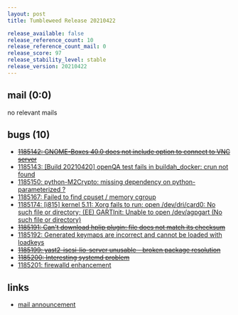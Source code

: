 ```yaml
---
layout: post
title: Tumbleweed Release 20210422

release_available: false
release_reference_count: 10
release_reference_count_mail: 0
release_score: 97
release_stability_level: stable
release_version: 20210422
---
```


## mail (0:0)

no relevant mails

## bugs (10)

<!--more-->

- ~~[1185142: GNOME-Boxes 40.0 does not include option to connect to VNC server](https://bugzilla.opensuse.org/show_bug.cgi?id=1185142)~~
- [1185143: \[Build 20210420\] openQA test fails in buildah_docker: crun not found](https://bugzilla.opensuse.org/show_bug.cgi?id=1185143)
- [1185150: python-M2Crypto: missing dependency on python-parameterized ?](https://bugzilla.opensuse.org/show_bug.cgi?id=1185150)
- [1185167: Failed to find cpuset / memory cgroup](https://bugzilla.opensuse.org/show_bug.cgi?id=1185167)
- [1185174: \[i815\] kernel 5.11: Xorg fails to run: open /dev/dri/card0: No such file or directory; (EE) GARTInit: Unable to open /dev/agpgart (No such file or directory)](https://bugzilla.opensuse.org/show_bug.cgi?id=1185174)
- ~~[1185191: Can't download hplip plugin: file does not match its checksum](https://bugzilla.opensuse.org/show_bug.cgi?id=1185191)~~
- [1185192: Generated keymaps are incorrect and cannot be loaded with loadkeys](https://bugzilla.opensuse.org/show_bug.cgi?id=1185192)
- ~~[1185199: yast2-iscsi-lio-server unusable - broken package resolution](https://bugzilla.opensuse.org/show_bug.cgi?id=1185199)~~
- ~~[1185200: Interesting systemd problem](https://bugzilla.opensuse.org/show_bug.cgi?id=1185200)~~
- [1185201: firewalld enhancement](https://bugzilla.opensuse.org/show_bug.cgi?id=1185201)



## links

- [mail announcement](https://github.com/boombatower/tumbleweed-review/issues/10)
